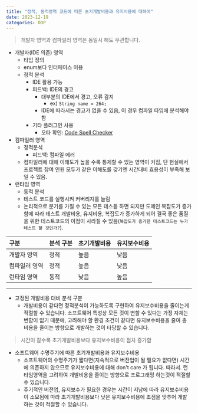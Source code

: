 ```yaml
---
title: "정적, 동적영역 코드에 따른 초기개발비용과 유지비용에 대하여"
date: 2023-12-19
categories: OOP
---
```


> 개발자 영역과 컴파일러 영역은 동일시 해도 무관합니다.

- 개발자(IDE 의존) 영역
    - 타입 정의
    - enum보다 인터페이스 이용
    - 정적 분석
        - IDE 활용 가능
        - 피드백: IDE의 경고
            - 대부분의 IDE에서 경고, 오류 감지 
                - ex) `String name = 264;`
            - IDE에 따라서는 경고가 없을 수 있음, 이 경우 컴파일 타임에 분석해야 함
        - 기타 플러그인 사용
            - 오타 확인: [Code Spell Checker](https://marketplace.visualstudio.com/items?itemName=streetsidesoftware.code-spell-checker)
- 컴파일러 영역
    - 정적분석
        - 피드백: 컴파일 에러
    - 컴파일러에 대해 이해도가 높을 수록 통제할 수 있는 영역이 커짐, 단 현실에서 프로젝트 참여 인원 모두가 같은 이해도를 갖기엔 시간대비 효용성이 부족해 보일 수 있음.
- 런타임 영역
    - 동적 분석
    - 테스트 코드를 실행시켜 커버리지를 늘림
    - 논리적으로 분기를 가질 수 있는 모든 테스틑 하면 되지만 도메인 복잡도가 증가함에 따라 테스트 개발비용, 유지비용, 복잡도가 증가하게 되어 결국 좋은 품질을 위한 테스트코드의 이점이 사라질 수 있음(`복잡도가 증가한 테스트코드는 누가 테스트 할 것인가?`).

|구분|분석 구분|초기개발비용|유지보수비용|
|:---|:---|:---|:---|
|개발자 영역|정적 |높음|낮음|
|컴파일러 영역|정적|높음|낮음|
|런타임 영역|동적|낮음|높음|

---

- 고정된 개발비용 대비 분석 구분
    - 개발비용이 같다면 정적분석이 가능하도록 구현하여 유지보수비용을 줄이는게 적절할 수 있습니다. 소프트웨어 특성상 모든 것이 변할 수 있다는 가정 자체는 변함이 없기 때문에, 고려해야 할 환경 조건이 같다면 유지보수비용을 줄여 총 비용을 줄이는 방향으로 개발하는 것이 타당할 수 있습니다.

> 시간이 갈수록 초기개발비용보다 유지보수비용이 점차 증가함

- 소프트웨어 수명주기에 따른 초기개발비용과 유지보수비용
    - 소프트웨어의 수명주기가 짧다면(지속적으로 버전업이 될 필요가 없다면) 시간에 의존하지 않으므로 유지보수비용에 대해 don't care 가 됩니다. 따라서. 런타임영역을 고려하여 개발비용을 줄이는 방향으로 프로그래밍 하는것이 적절할 수 있습니다.
    - 주기적인 버전업, 유지보수가 필요한 경우는 시간이 지남에 따라 유지보수비용이 소모됨에 따라 초기개발비용보다 낮은 유지보수비용에 초점을 맞추어 개발하는 것이 적절할 수 있습니다.
